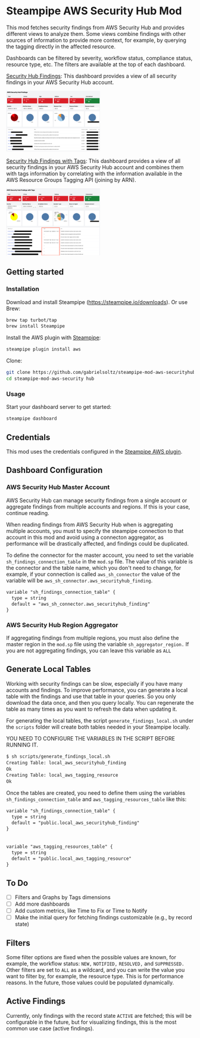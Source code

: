 # Steampipe AWS Security Hub Mod

This mod fetches security findings from AWS Security Hub and provides different views to analyze them. Some views combine findings with other sources of information to provide more context, for example, by querying the tagging directly in the affected resource.

Dashboards can be filtered by severity, workflow status, compliance status, resource type, etc. The filters are available at the top of each dashboard.

[Security Hub Findings](dashboards/securityhub_findings.sp): This dashboard provides a view of all security findings in your AWS Security Hub account.

<img src="docs/securityhub_findings.png" width="50%" type="thumbnail"/>

[Security Hub Findings with Tags](dashboards/securityhub_findings_with_tags.sp): This dashboard provides a view of all security findings in your AWS Security Hub account and combines them with tags information by correlating with the information available in the AWS Resource Groups Tagging API (joining by ARN).

<img src="docs/securityhub_findings_with_tags.png" width="50%" type="thumbnail"/>

## Getting started

### Installation

Download and install Steampipe (https://steampipe.io/downloads). Or use Brew:

```sh
brew tap turbot/tap
brew install Steampipe
```

Install the AWS plugin with [Steampipe](https://steampipe.io):

```sh
steampipe plugin install aws
```

Clone:

```sh
git clone https://github.com/gabrielsoltz/steampipe-mod-aws-securityhub
cd steampipe-mod-aws-security hub
```

### Usage

Start your dashboard server to get started:

```sh
steampipe dashboard
```

## Credentials

This mod uses the credentials configured in the [Steampipe AWS plugin](https://hub.steampipe.io/plugins/turbot/aws).

## Dashboard Configuration

### AWS Security Hub Master Account

AWS Security Hub can manage security findings from a single account or aggregate findings from multiple accounts and regions. If this is your case, continue reading.

When reading findings from AWS Security Hub when is aggregating multiple accounts, you must to specify the steampipe connection to that account in this mod and avoid using a connecton aggregator, as performance will be drastically affected, and findings could be duplicated.

To define the connector for the master account, you need to set the variable `sh_findings_connection_table` in the `mod.sp` file. The value of this variable is the connector and the table name, which you don't need to change, for example, if your connection is called `aws_sh_connector` the value of the variable will be `aws_sh_connector.aws_securityhub_finding`.

```hcl
variable "sh_findings_connection_table" {
  type = string
  default = "aws_sh_connector.aws_securityhub_finding"
}
```

### AWS Security Hub Region Aggregator

If aggregating findings from multiple regions, you must also define the master region in the `mod.sp` file using the variable `sh_aggregator_region.` If you are not aggregating findings, you can leave this variable as `ALL`

## Generate Local Tables

Working with security findings can be slow, especially if you have many accounts and findings. To improve performance, you can generate a local table with the findings and use that table in your queries. So you only download the data once, and then you query locally. You can regenerate the table as many times as you want to refresh the data when updating it.

For generating the local tables, the script `generate_findings_local.sh` under the `scripts` folder will create both tables needed in your Steampipe locally.

YOU NEED TO CONFIGURE THE VARIABLES IN THE SCRIPT BEFORE RUNNING IT.

```sh
$ sh scripts/generate_findings_local.sh
Creating Table: local_aws_securityhub_finding
Ok
Creating Table: local_aws_tagging_resource
Ok
```

Once the tables are created, you need to define them using the variables `sh_findings_connection_table` and `aws_tagging_resources_table` like this:

```hcl
variable "sh_findings_connection_table" {
  type = string
  default = "public.local_aws_securityhub_finding"
}


variable "aws_tagging_resources_table" {
  type = string
  default = "public.local_aws_tagging_resource"
}
```

## To Do

- [ ] Filters and Graphs by Tags dimensions
- [ ] Add more dashboards
- [ ] Add custom metrics, like Time to Fix or Time to Notify
- [ ] Make the initial query for fetching findings customizable (e.g., by record state)

## Filters

Some filter options are fixed when the possible values are known, for example, the workflow status: `NEW,` `NOTIFIED,` `RESOLVED,` and `SUPPRESSED.` Other filters are set to `ALL` as a wildcard, and you can write the value you want to filter by, for example, the resource type. This is for performance reasons. In the future, those values could be populated dynamically.

## Active Findings

Currently, only findings with the record state `ACTIVE` are fetched; this will be configurable in the future, but for visualizing findings, this is the most common use case (active findings).
